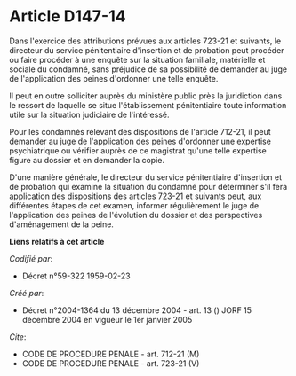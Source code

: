 # Article D147-14

Dans l'exercice des attributions prévues aux articles 723-21 et suivants, le directeur du service pénitentiaire d'insertion
et de probation peut procéder ou faire procéder à une enquête sur la situation familiale, matérielle et sociale du condamné,
sans préjudice de sa possibilité de demander au juge de l'application des peines d'ordonner une telle enquête.

Il peut en outre solliciter auprès du ministère public près la juridiction dans le ressort de laquelle se situe
l'établissement pénitentiaire toute information utile sur la situation judiciaire de l'intéressé.

Pour les condamnés relevant des dispositions de l'article 712-21, il peut demander au juge de l'application des peines
d'ordonner une expertise psychiatrique ou vérifier auprès de ce magistrat qu'une telle expertise figure au dossier et en
demander la copie.

D'une manière générale, le directeur du service pénitentiaire d'insertion et de probation qui examine la situation du
condamné pour déterminer s'il fera application des dispositions des articles 723-21 et suivants peut, aux différentes étapes
de cet examen, informer régulièrement le juge de l'application des peines de l'évolution du dossier et des perspectives
d'aménagement de la peine.

**Liens relatifs à cet article**

_Codifié par_:

  - Décret n°59-322 1959-02-23

_Créé par_:

  - Décret n°2004-1364 du 13 décembre 2004 - art. 13 () JORF 15 décembre 2004 en vigueur le 1er janvier 2005

_Cite_:

  - CODE DE PROCEDURE PENALE - art. 712-21 (M)
  - CODE DE PROCEDURE PENALE - art. 723-21 (V)

